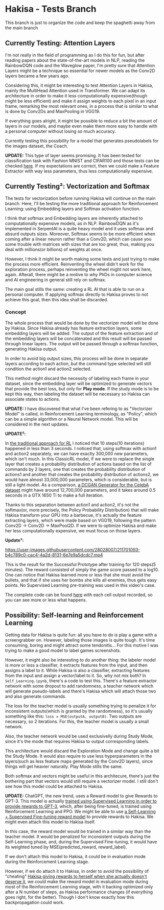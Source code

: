 # Hakisa - Tests Branch

This branch is just to organize the code and keep the spaghetti away from the main branch

## Currently Testing: Attention Layers

I'm not really in the field of programming as I do this for fun, but after reading papers about the state-of-the-art models in NLP, reading the RainbowDQN code and the Waveglow paper, I'm pretty sure that Attention Layers might be a technique so essential for newer models as the Conv2D layers became a few years ago.

Considering this, it might be interesting to test Attention Layers in Hakisa, mainly the MultiHead Attention used in Transformer. We can adapt its architecture in order to make it less computationally expensive(though might be less efficient) and make it assign weights to each pixel in an input frame, remarking the most relevant ones, in a process that is similar to what is done by Conv2Ds and MaxPooling in VGG19.

If everything goes alright, it might be possible to reduce a bit the amount of layers in our models, and maybe even make them more easy to handle with a personal computer without losing so much accuracy.

Currently testing this possibility for a model that generates pseudolabels for the images dataset, the Coach.

**UPDATE:** This type of layer seems promising. It has been tested for classification task with Fashion MNIST and CIFAR100 and those tests can be checked [here](https://github.com/Martyn0324/Hakisa/blob/Tests/Preprocessing/TesteAttentionLayer.ipynb). If my expectations are correct, then we could make a Feature Extractor with way less parameters, thus less computationally expensive.

## Currently Testing²: Vectorization and Softmax

The tests for vectorization before running Hakisa will continue on the main branch. Here, I'll be testing the more traditional approach for Reinforcement Learning: using Embedding layers and Softmax activation function.

I think that softmax and Embedding layers are inherently attached to computationally expensive models, as in NLP. RainbowDQN as it's implemented in SerpentAI is a quite heavy model and it uses softmax and absurd outputs sizes. Moreover, Softmax seems to be more efficient when coming after a linear neuron rather than a Conv2D, which can cause you some trouble with matrices with sizes that are too great, thus, making you deal with millions(or billions) of weights at once.

However, I think it might be worth making some tests and just trying to make the process more efficient. Reinventing the wheel didn't work for the exploration process, perhaps reinventing the wheel might not work here, again. Afterall, there might be a motive to why PhDs in computer science and AI engineering in general still rely on softmax.

The main goal stills the same: creating a RL AI that is able to run on a personal computer. If applying softmax directly to Hakisa proves to not achieve this goal, then this idea shall be discarded.

### Concept

The whole process that would be done by the vectorizer model will be done by Hakisa. Since Hakisa already has feature extraction layers, some embedding layers will be added. The output of the feature extraction and of the embedding layers will be concatenated and this result will be passed through linear layers. The output will be passed through a softmax function, generating Hakisa output.

In order to avoid big output sizes, this process will be done in separate layers according to each action, but the command type selected will still condition the action1 and action2 selected.


This method might discard the necessity of labeling each frame in your dataset, since the embedding layer will be optimized to generate vectors that provide the best loss, but only for **Play mode**. If the study mode is to be kept this way, then labeling the dataset will be necessary so Hakisa can associate states to actions.

**UPDATE:** I have discovered that what I've been refering to as "Vectorizer Model" is called, in Reinforcement Learning terminology, as "Policy", which can be a simple algorithm or a Neural Network model. This will be considered in the next updates.

**UPDATE²:**

In [the traditional approach for RL](https://github.com/Martyn0324/Hakisa/blob/Tests/ClassicRL.ipynb) I noticed that 10 steps(10 iterations) happened in less than 3 seconds. I noticed that, using softmax with action1 and action2 separately, we can have exactly 300,000 new parameters, which isn't much.
In this ClassicRL model, if we were to replace the single layer that creates a probability distribution of actions based on the list of commands by 2 layers, one that creates the probability distribution of actions1 and another that creates the probability distribution of actions2, we would have almost 33,000,000 parameters, which is considerable, but is still a light model. As a comparison, [a DCGAN Generator for the CelebA dataset](https://medium.com/analytics-vidhya/dcgan-tutorial-by-aniket-maurya-f6c137ef0053) might have around 12,700,000 parameters, and it takes around 0.5 seconds in a GTX 1650 Ti to make a full iteration.

Thanks to this separation between action1 and action2, it's not the softmax(or, more precisely, the Policy Probability Distribution) that will make Hakisa transform your GPU into a barbecue, it's actually the feature extracting layers, which were made based on VGG19, following the pattern Conv2D -> Conv2D -> MaxPool2D.
If we were to optimize Hakisa and make her less computationally expensive, we must focus on those layers.

**Update³:**

https://user-images.githubusercontent.com/28028007/211701093-b4c789c0-cac4-4a2d-8131-6e7e9a5dcdc7.mp4

This is the result for the Successful Prototype after training for 120 steps(5 minutes). The reward consisted of simply the game score passed to a log10.
One can notice that Hakisa learned more or less that she must avoid the bullets, and that if she uses her bombs she kills all enemies, thus gets easy points.
No Supervised Learning pre-training was used in this video's case.

The complete code can be found [here](https://github.com/Martyn0324/Hakisa/blob/Tests/SuccessfulPrototype.ipynb) with each cell output recorded, so you can see more or less what happens.

## Possibility: Self-learning and Reinforcement Learning

Getting data for Hakisa is quite fun: all you have to do is play a game with a screengrabber on. However, labeling those images is quite tough. It's time consuming, boring and might attract some tendonitis... For this motive I was trying to make a good model to label games screenshots.

However, it might also be interesting to do another thing: the labeler model is more or less a classifier, it extracts features from the input, and then assigns a label to it. While Hakisa is also a classifier, extracting features from the input and assign a vector/label to it. So, why not mix both?
In `Self_Learning.ipynb`, there's a code to test this. There's a feature extractor network with some dropout to add randomness, a teacher network which will generate pseudo-labels and there's Hakisa which will attach those two and also generate commands.

The loss for the teacher model is usually something trying to penalize it for inconsistent outputs(which is granted by the randomness), so it's usually something like this: `loss = MSE(outputA, outputB)`. Two outputs are necessary, so 2 iterations. For this, the teacher model is usually a small network.

Also, the teacher network would be used exclusivelly during Study Mode, since it's the mode that requires Hakisa to output corresponding labels.

This architecture would discard the Exploration Mode and change quite a bit the Study Mode. It would also require to use less hyperparameters in the layers(such as less feature maps generated by the Conv2D layers), since things will get heavier naturally. Play Mode stills the same.

Both softmax and vectors might be useful in this architecure, there's just the bothering part that vectors would still require a vectorizer model. I still don't see how this model could be attached to Hakisa.


**UPDATE:** ChatGPT, the new trend, uses a Reward model to give Rewards to GPT-3. This model is actually [trained using Supervised Learning in order to provide rewards to GPT-3](https://arxiv.org/pdf/2203.02155.pdf), which, after being fine-tuned, is trained using Reinforcement Learning and PPO.
We might be able to use [a Self-Learning + Supervised Fine-tuning reward model](https://lilianweng.github.io/posts/2021-12-05-semi-supervised/#combined-with-powerful-pre-training) to provide rewards to Hakisa. We might even attach this model to Hakisa itself.

In this case, the reward model would be trained in a similar way than the teacher model. It would be penalized for inconsistent outputs during the Self-Learning phase, and, during the Supervised Fine-tuning, it would have its weighted tuned by MSE(predicted_reward, reward_label).

If we don't attach this model to Hakisa, it could be in evaluation mode during the Reinforcement Learning stage.

However, if we do attach it to Hakisa, in order to avoid the possibility of "cheating" [Hakisa giving rewards to herself when she actually doesn't deserve it](https://www.deepmind.com/blog/specification-gaming-the-flip-side-of-ai-ingenuity), we could make the reward model in evaluation mode during most of the Reinforcement Learning stage, with it backing optimized only after a N number of steps, as Hakisa performance changes (if everything goes right, for the better). Though I don't know exactly how this backpropagation could work.
